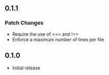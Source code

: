## 0.1.1

### Patch Changes

  - Require the use of === and !==
  - Enforce a maximum number of lines per file

## 0.1.0

- Initial release
